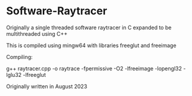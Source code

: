 # Software-Raytracer
Originally a single threaded software raytracer in C expanded to be multithreaded using C++

This is compiled using mingw64 with libraries freeglut and freeimage

Compiling:

g++ raytracer.cpp -o raytrace -fpermissive -O2 -lfreeimage -lopengl32 -lglu32 -lfreeglut

Originally written in August 2023
